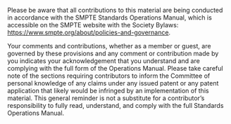 Please be aware that all contributions to this material are being conducted in
accordance with the SMPTE Standards Operations Manual, which is accessible on
the SMPTE website with the Society Bylaws:
<https://www.smpte.org/about/policies-and-governance>.

Your comments and contributions, whether as a member or guest, are governed by
these provisions and any comment or contribution made by you indicates your
acknowledgement that you understand and are complying with the full form of the
Operations Manual. Please take careful note of the sections requiring
contributors to inform the Committee of personal knowledge of any claims under
any issued patent or any patent application that likely would be infringed by an
implementation of this material. This general reminder is not a substitute for a
contributor’s responsibility to fully read, understand, and comply with the full
Standards Operations Manual.
